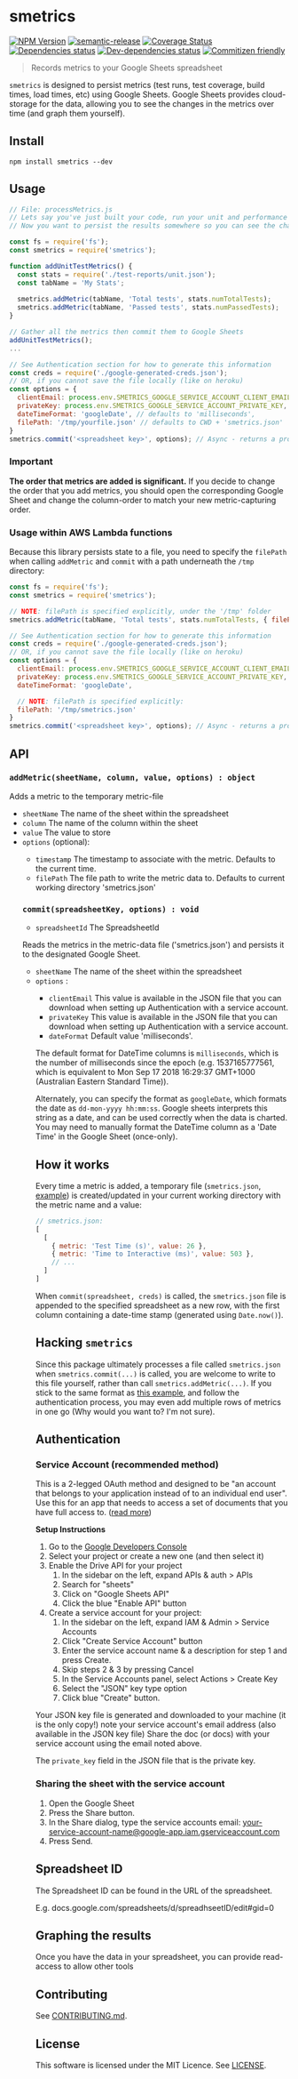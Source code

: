 # smetrics

[![NPM Version](https://img.shields.io/npm/v/smetrics.svg?style=flat-square)](http://npm.im/smetrics)
[![semantic-release](https://img.shields.io/badge/%20%20%F0%9F%93%A6%F0%9F%9A%80-semantic--release-e10079.svg)](https://github.com/semantic-release/semantic-release)
[![Coverage Status](https://coveralls.io/repos/github/uglow/smetrics/badge.svg?branch=master)](https://coveralls.io/github/uglow/smetrics?branch=master)
[![Dependencies status](https://david-dm.org/uglow/smetrics/status.svg?theme=shields.io)](https://david-dm.org/uglow/smetrics#info=dependencies)
[![Dev-dependencies status](https://david-dm.org/uglow/smetrics/dev-status.svg?theme=shields.io)](https://david-dm.org/uglow/smetrics#info=devDependencies)
[![Commitizen friendly](https://img.shields.io/badge/commitizen-friendly-brightgreen.svg)](http://commitizen.github.io/cz-cli/)

> Records metrics to your Google Sheets spreadsheet 

`smetrics` is designed to persist metrics (test runs, test coverage, build times, load times, etc) using Google Sheets.
Google Sheets provides cloud-storage for the data, allowing you to see the changes in the metrics over time (and graph them yourself).

## Install

`npm install smetrics --dev`


## Usage

``` js
// File: processMetrics.js
// Lets say you've just built your code, run your unit and performance tests.
// Now you want to persist the results somewhere so you can see the changes over time.

const fs = require('fs');
const smetrics = require('smetrics');

function addUnitTestMetrics() {
  const stats = require('./test-reports/unit.json');
  const tabName = 'My Stats';
  
  smetrics.addMetric(tabName, 'Total tests', stats.numTotalTests);
  smetrics.addMetric(tabName, 'Passed tests', stats.numPassedTests);
}

// Gather all the metrics then commit them to Google Sheets
addUnitTestMetrics();
...

// See Authentication section for how to generate this information
const creds = require('./google-generated-creds.json');
// OR, if you cannot save the file locally (like on heroku)
const options = {
  clientEmail: process.env.SMETRICS_GOOGLE_SERVICE_ACCOUNT_CLIENT_EMAIL,
  privateKey: process.env.SMETRICS_GOOGLE_SERVICE_ACCOUNT_PRIVATE_KEY,
  dateTimeFormat: 'googleDate', // defaults to 'milliseconds',
  filePath: '/tmp/yourfile.json' // defaults to CWD + 'smetrics.json'
}
smetrics.commit('<spreadsheet key>', options); // Async - returns a promise 

```

### Important
**The order that metrics are added is significant.** If you decide to change the order that you add metrics, you
should open the corresponding Google Sheet and change the column-order to match your new metric-capturing order.

### Usage within AWS Lambda functions

Because this library persists state to a file, you need to specify the `filePath` when calling `addMetric` and `commit`
with a path underneath the `/tmp` directory:

``` js
const fs = require('fs');
const smetrics = require('smetrics');

// NOTE: filePath is specified explicitly, under the '/tmp' folder
smetrics.addMetric(tabName, 'Total tests', stats.numTotalTests, { filePath: '/tmp/smetrics.json' });

// See Authentication section for how to generate this information
const creds = require('./google-generated-creds.json');
// OR, if you cannot save the file locally (like on heroku)
const options = {
  clientEmail: process.env.SMETRICS_GOOGLE_SERVICE_ACCOUNT_CLIENT_EMAIL,
  privateKey: process.env.SMETRICS_GOOGLE_SERVICE_ACCOUNT_PRIVATE_KEY,
  dateTimeFormat: 'googleDate',

  // NOTE: filePath is specified explicitly:
  filePath: '/tmp/smetrics.json'
}
smetrics.commit('<spreadsheet key>', options); // Async - returns a promise 

```

## API

### `addMetric(sheetName, column, value, options) : object`

Adds a metric to the temporary metric-file 

- `sheetName` <string> The name of the sheet within the spreadsheet
- `column` <string> The name of the column within the sheet
- `value` <any> The value to store
- `options` <object> (optional):
  - `timestamp` <timeMillis> The timestamp to associate with the metric. Defaults to the current time.
  - `filePath` <string> The file path to write the metric data to. Defaults to current working directory 'smetrics.json'

### `commit(spreadsheetKey, options) : void`

- `spreadsheetId` <string> The SpreadsheetId

Reads the metrics in the metric-data file ('smetrics.json') and persists it to the
designated Google Sheet.

- `sheetName` <string> The name of the sheet within the spreadsheet
- `options` <object>:
  - `clientEmail` <string> This value is available in the JSON file that you can download when setting up Authentication with a service account.
  - `privateKey` <string> This value is available in the JSON file that you can download when setting up Authentication with a service account.
  - `dateFormat` <string> Default value 'milliseconds'.

The default format for DateTime columns is `milliseconds`, which is the number of milliseconds since the epoch (e.g. 1537165777561, 
which is equivalent to Mon Sep 17 2018 16:29:37 GMT+1000 (Australian Eastern Standard Time)).

Alternately, you can specify the format as `googleDate`, which formats the date as `dd-mon-yyyy hh:mm:ss`. 
Google sheets interprets this string as a date, and can be used correctly when the data is charted. You
may need to manually format the DateTime column as a 'Date Time' in the Google Sheet (once-only).

## How it works

Every time a metric is added, a temporary file (`smetrics.json`, [example](fixtures/smetrics.json)) is created/updated in your 
current working directory with the metric name and a value:

```js
// smetrics.json:
[
  [
    { metric: 'Test Time (s)', value: 26 }, 
    { metric: 'Time to Interactive (ms)', value: 503 },
    // ...
  ]
]
```

When `commit(spreadsheet, creds)` is called, the `smetrics.json` file is appended to the specified spreadsheet as
a new row, with the first column containing a date-time stamp (generated using `Date.now()`).


## Hacking `smetrics`

Since this package ultimately processes a file called `smetrics.json` when `smetrics.commit(...)` is called, 
you are welcome to write to this file yourself, rather than call `smetrics.addMetric(...)`. If you stick to the same 
format as [this example](fixtures/smetrics.json), and follow the authentication process, you
may even add multiple rows of metrics in one go (Why would you want to? I'm not sure).


## Authentication

### Service Account (recommended method)

This is a 2-legged OAuth method and designed to be "an account that belongs to your application instead of to an individual end user".
Use this for an app that needs to access a set of documents that you have full access to.
([read more](https://developers.google.com/identity/protocols/OAuth2ServiceAccount))

__Setup Instructions__

1. Go to the [Google Developers Console](https://console.developers.google.com/project)
1. Select your project or create a new one (and then select it)
1. Enable the Drive API for your project
   1. In the sidebar on the left, expand APIs & auth > APIs
   1. Search for "sheets"
   1. Click on "Google Sheets API"
   1. Click the blue "Enable API" button
1. Create a service account for your project:
   1. In the sidebar on the left, expand IAM & Admin > Service Accounts
   1. Click "Create Service Account" button
   1. Enter the service account name & a description for step 1 and press Create.
   1. Skip steps 2 & 3 by pressing Cancel
   1. In the Service Accounts panel, select Actions > Create Key
   1. Select the "JSON" key type option
   1. Click blue "Create" button.
   
Your JSON key file is generated and downloaded to your machine (it is the only copy!)
note your service account's email address (also available in the JSON key file)
Share the doc (or docs) with your service account using the email noted above.

The `private_key` field in the JSON file that is the private key.

### Sharing the sheet with the service account

1. Open the Google Sheet
1. Press the Share button.
1. In the Share dialog, type the service accounts email: your-service-account-name@google-app.iam.gserviceaccount.com
1. Press Send.

## Spreadsheet ID

The Spreadsheet ID can be found in the URL of the spreadsheet.

E.g. docs.google.com/spreadsheets/d/spreadhseetID/edit#gid=0

## Graphing the results

Once you have the data in your spreadsheet, you can provide read-access to allow other tools

## Contributing

See [CONTRIBUTING.md](CONTRIBUTING.md).


## License

This software is licensed under the MIT Licence. See [LICENSE](LICENSE).

